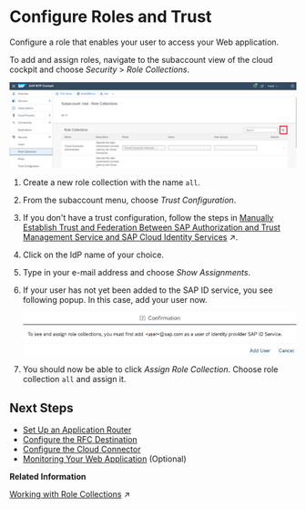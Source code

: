 <!-- loioe862ab70c8304b0589491c018b3abc1e -->

# Configure Roles and Trust

Configure a role that enables your user to access your Web application.

To add and assign roles, navigate to the subaccount view of the cloud cockpit and choose *Security* \> *Role Collections*.

![](images/CS_CF_RFC_Tutorial_-_Roles_and_Trust_1_3e2b238.png)

1.  Create a new role collection with the name `all`.
2.  From the subaccount menu, choose *Trust Configuration*.
3.  If you don't have a trust configuration, follow the steps in [Manually Establish Trust and Federation Between SAP Authorization and Trust Management Service and SAP Cloud Identity Services](https://help.sap.com/viewer/65de2977205c403bbc107264b8eccf4b/Cloud/en-US/7c6aa87459764b179aeccadccd4f91f3.html#loio7c6aa87459764b179aeccadccd4f91f3 "Use your SAP Cloud Identity Services tenant as an identity provider or a proxy to your own identity provider hosting your business users. Exchange SAML metadata to establish trust with the SAP Cloud Identity Services tenant and then register your subaccount with the tenant. To complete federation, maintain the federation attributes of the user groups.") :arrow_upper_right:.
4.  Click on the IdP name of your choice.
5.  Type in your e-mail address and choose *Show Assignments*.
6.  If your user has not yet been added to the SAP ID service, you see following popup. In this case, add your user now.

    ![](images/CS_CF_RFC_Tutorial_-_Roles_and_Trust_2_7a6e15d.png)

7.  You should now be able to click *Assign Role Collection*. Choose role collection `all` and assign it.



<a name="loioe862ab70c8304b0589491c018b3abc1e__section_xsy_nkc_cgb"/>

## Next Steps

-   [Set Up an Application Router](set-up-an-application-router-b14eeb9.md)
-   [Configure the RFC Destination](configure-the-rfc-destination-296f457.md)
-   [Configure the Cloud Connector](configure-the-cloud-connector-783a96e.md)
-   [Monitoring Your Web Application](monitoring-your-web-application-e2ce724.md) \(Optional\)

**Related Information**  


[Working with Role Collections](https://help.sap.com/viewer/65de2977205c403bbc107264b8eccf4b/Cloud/en-US/393ea0b222754311884123ce564779bd.html "As an administrator, you group application roles in role collections. You then assign role collections to application users.") :arrow_upper_right:

